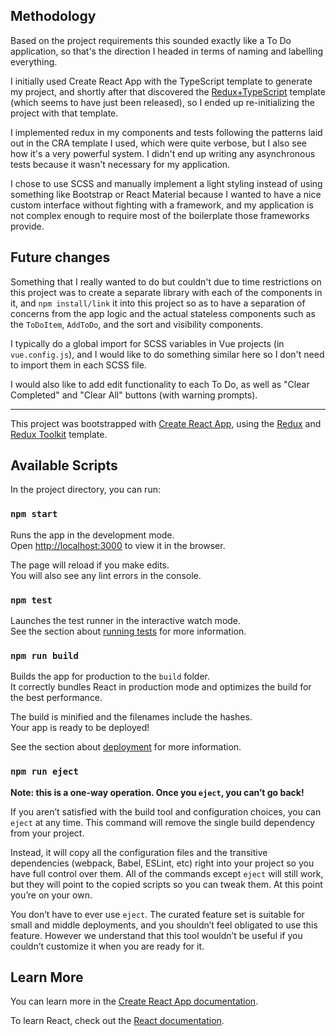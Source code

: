 ## Methodology

Based on the project requirements this sounded exactly like a To Do application, so that's the direction I headed in terms of naming and labelling everything.

I initially used Create React App with the TypeScript template to generate my project, and shortly after that discovered the [Redux+TypeScript](https://github.com/reduxjs/cra-template-redux-typescript) template (which seems to have just been released), so I ended up re-initializing the project with that template.

I implemented redux in my components and tests following the patterns laid out in the CRA template I used, which were quite verbose, but I also see how it's a very powerful system. I didn't end up writing any asynchronous tests because it wasn't necessary for my application.

I chose to use SCSS and manually implement a light styling instead of using something like Bootstrap or React Material because I wanted to have a nice custom interface without fighting with a framework, and my application is not complex enough to require most of the boilerplate those frameworks provide.

## Future changes

Something that I really wanted to do but couldn't due to time restrictions on this project was to create a separate library with each of the components in it, and `npm install/link` it into this project so as to have a separation of concerns from the app logic and the actual stateless components such as the `ToDoItem`, `AddToDo`, and the sort and visibility components.

I typically do a global import for SCSS variables in Vue projects (in `vue.config.js`), and I would like to do something similar here so I don't need to import them in each SCSS file.

I would also like to add edit functionality to each To Do, as well as "Clear Completed" and "Clear All" buttons (with warning prompts).

---

This project was bootstrapped with [Create React App](https://github.com/facebook/create-react-app), using the [Redux](https://redux.js.org/) and [Redux Toolkit](https://redux-toolkit.js.org/) template.

## Available Scripts

In the project directory, you can run:

### `npm start`

Runs the app in the development mode.<br />
Open [http://localhost:3000](http://localhost:3000) to view it in the browser.

The page will reload if you make edits.<br />
You will also see any lint errors in the console.

### `npm test`

Launches the test runner in the interactive watch mode.<br />
See the section about [running tests](https://facebook.github.io/create-react-app/docs/running-tests) for more information.

### `npm run build`

Builds the app for production to the `build` folder.<br />
It correctly bundles React in production mode and optimizes the build for the best performance.

The build is minified and the filenames include the hashes.<br />
Your app is ready to be deployed!

See the section about [deployment](https://facebook.github.io/create-react-app/docs/deployment) for more information.

### `npm run eject`

**Note: this is a one-way operation. Once you `eject`, you can’t go back!**

If you aren’t satisfied with the build tool and configuration choices, you can `eject` at any time. This command will remove the single build dependency from your project.

Instead, it will copy all the configuration files and the transitive dependencies (webpack, Babel, ESLint, etc) right into your project so you have full control over them. All of the commands except `eject` will still work, but they will point to the copied scripts so you can tweak them. At this point you’re on your own.

You don’t have to ever use `eject`. The curated feature set is suitable for small and middle deployments, and you shouldn’t feel obligated to use this feature. However we understand that this tool wouldn’t be useful if you couldn’t customize it when you are ready for it.

## Learn More

You can learn more in the [Create React App documentation](https://facebook.github.io/create-react-app/docs/getting-started).

To learn React, check out the [React documentation](https://reactjs.org/).
